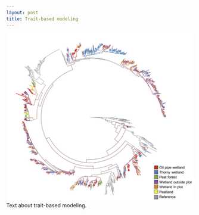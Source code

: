 ```yaml
---
layout: post
title: Trait-based modeling
---
```


<img src="/images/fulls/01.jpg" class="fit image"> 
Text about trait-based modeling. 